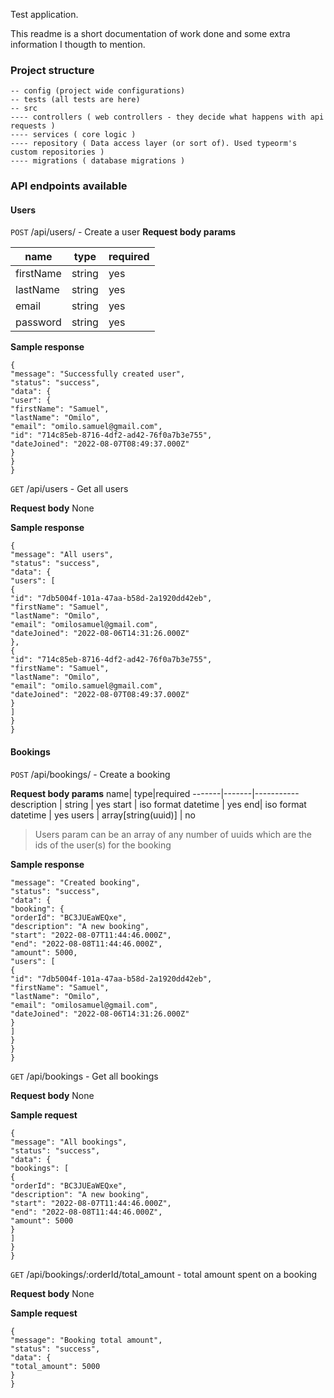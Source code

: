 Test application.

This readme is a short documentation of work done and some extra information I thougth to mention.


### Project structure 
```
-- config (project wide configurations)
-- tests (all tests are here)
-- src
---- controllers ( web controllers - they decide what happens with api requests )
---- services ( core logic )
---- repository ( Data access layer (or sort of). Used typeorm's custom repositories )
---- migrations ( database migrations )

```

 
### API endpoints available

#### Users
`POST` /api/users/ - Create a user
**Request body params**

name| type|required
-------|-------|-----------
firstName | string | yes
lastName | string | yes
email| string | yes
password | string | yes


**Sample response**

```
{
"message": "Successfully created user",
"status": "success",
"data": {
"user": {
"firstName": "Samuel",
"lastName": "Omilo",
"email": "omilo.samuel@gmail.com",
"id": "714c85eb-8716-4df2-ad42-76f0a7b3e755",
"dateJoined": "2022-08-07T08:49:37.000Z"
}
}
}
```


`GET` /api/users - Get all users

**Request body**
None

**Sample response**

```
{
"message": "All users",
"status": "success",
"data": {
"users": [
{
"id": "7db5004f-101a-47aa-b58d-2a1920dd42eb",
"firstName": "Samuel",
"lastName": "Omilo",
"email": "omilosamuel@gmail.com",
"dateJoined": "2022-08-06T14:31:26.000Z"
},
{
"id": "714c85eb-8716-4df2-ad42-76f0a7b3e755",
"firstName": "Samuel",
"lastName": "Omilo",
"email": "omilo.samuel@gmail.com",
"dateJoined": "2022-08-07T08:49:37.000Z"
}
]
}
}
```


#### Bookings 

`POST` /api/bookings/ - Create a booking

**Request body params**
name| type|required
-------|-------|-----------
description | string | yes
start | iso format datetime | yes
end| iso format datetime | yes
users | array[string(uuid)] | no

> Users param can be an array of any number of uuids which are the ids of the user(s) for the booking

**Sample response**
```
"message": "Created booking",
"status": "success",
"data": {
"booking": {
"orderId": "BC3JUEaWEQxe",
"description": "A new booking",
"start": "2022-08-07T11:44:46.000Z",
"end": "2022-08-08T11:44:46.000Z",
"amount": 5000,
"users": [
{
"id": "7db5004f-101a-47aa-b58d-2a1920dd42eb",
"firstName": "Samuel",
"lastName": "Omilo",
"email": "omilosamuel@gmail.com",
"dateJoined": "2022-08-06T14:31:26.000Z"
}
]
}
}
}

```

`GET` /api/bookings - Get all bookings

**Request body**
None

**Sample request**
```
{
"message": "All bookings",
"status": "success",
"data": {
"bookings": [
{
"orderId": "BC3JUEaWEQxe",
"description": "A new booking",
"start": "2022-08-07T11:44:46.000Z",
"end": "2022-08-08T11:44:46.000Z",
"amount": 5000
}
]
}
}
```


`GET` /api/bookings/:orderId/total_amount - total amount spent on a booking 

**Request body**
None

**Sample request**
```
{
"message": "Booking total amount",
"status": "success",
"data": {
"total_amount": 5000
}
}
```